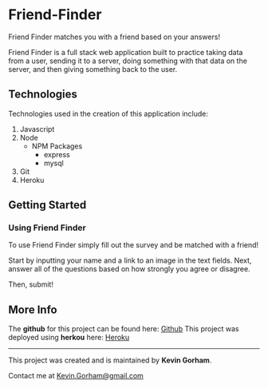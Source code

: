 # Friend-Finder

Friend Finder matches you with a friend based on your answers!

Friend Finder is a full stack web application built to practice taking data from a user, sending it to a server, doing something with that data on the server, and then giving something back to the user. 

## Technologies 

Technologies used in the creation of this application include: 

1. Javascript
2. Node
    * NPM Packages
        * express
        * mysql
3. Git
4. Heroku

## Getting Started

### Using Friend Finder

To use Friend Finder simply fill out the survey and be matched with a friend! 

Start by inputting your name and a link to an image in the text fields. 
Next, answer all of the questions based on how strongly you agree or disagree. 

Then, submit!

## More Info

The **github** for this project can be found here: [Github](https://github.com/KGorham05/friend-finder)
This project was deployed using **herkou** here: [Heroku](https://friend-finder-kg.herokuapp.com/)
___
This project was created and is maintained by **Kevin Gorham**.  

Contact me at <Kevin.Gorham@gmail.com>